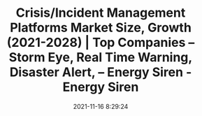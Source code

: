 ---
"title": "Crisis/Incident Management Platforms Market Size, Growth (2021-2028) | Top Companies – Storm Eye, Real Time Warning, Disaster Alert, – Energy Siren - Energy Siren"
"date": "2021-11-16 8:29:24"
"feed_name": "GOOGLENEWSCONSTRUCTION"
"feed_website": "https://news.google.com/search?q=construction%2Bincident&hl=en-US&gl=US&ceid=US:en"
"feed_rss": "https://news.google.com/rss/search?q=construction%2Bincident&hl=en-US&gl=US&ceid=US:en"
"link": "http://energysiren.co.ke/2021/11/16/crisis-incident-management-platforms-market-size-growth-and-outlook-2028/"
"source": "{'href': 'http://energysiren.co.ke', 'title': 'Energy Siren'}"
"file": "_posts/2021-1-1-a12629138dbb7ff4b169d4bf9154c2b23d32c891.md"
"accident": "0"
"drilling": "0"
"dead": "0"
"injured": "0"
"arrested": "0"
"place": "unknown place"
"where": "unknown site"
"causes": "unknown"
"place_uri": "unknown place"
---